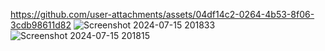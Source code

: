 https://github.com/user-attachments/assets/04df14c2-0264-4b53-8f06-3cdb98611d82
![Screenshot 2024-07-15 201833](https://github.com/user-attachments/assets/4be146e9-0476-489e-82bf-a87a6ba24b1e)
![Screenshot 2024-07-15 201815](https://github.com/user-attachments/assets/8501e637-5563-4b10-85ab-54836ffbc4b6)


